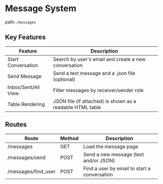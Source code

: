 # Message System 

path: `/messages`

## Key Features

| Feature             | Description                                               |
| ------------------- | --------------------------------------------------------- |
| Start Conversation  | Search by user's email and create a new conversation      |
| Send Message        | Send a text message and a .json file (optional)           |
| Inbox/Sent/All View | Filter messages by receiver/sender role                   |
| Table Rendering     | JSON file (if attached) is shown as a readable HTML table |

## Routes

| Route               | Method | Description                                  |
| ------------------- | ------ | -------------------------------------------- |
| /messages           | GET    | Load the message page                        |
| /messages/send      | POST   | Send a new message (text and/or JSON)        |
| /messages/find_user | POST   | Find a user by email to start a conversation |

